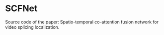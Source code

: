 # SCFNet
Source code of the paper: Spatio-temporal co-attention fusion network for video splicing localization.
